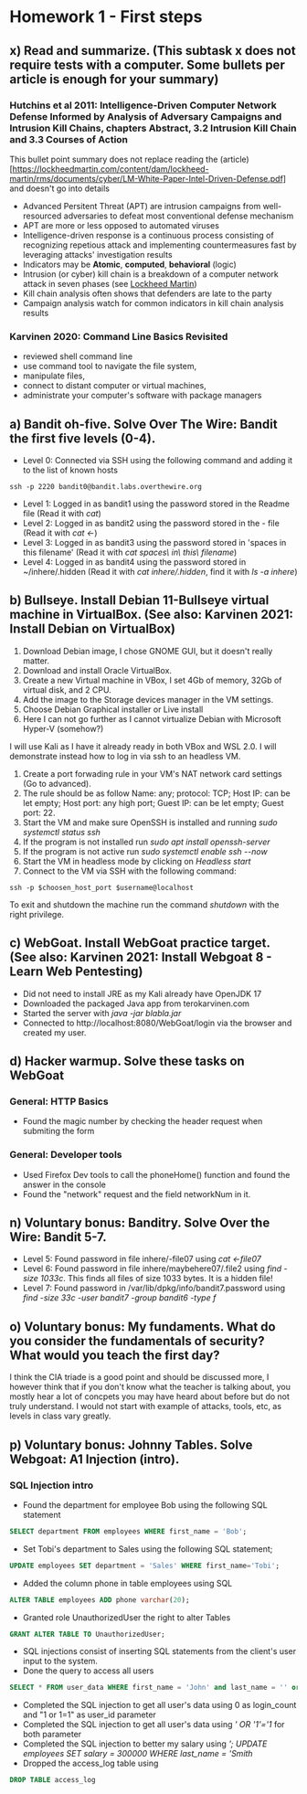 # Homework 1 - First steps
## x) Read and summarize. (This subtask x does not require tests with a computer. Some bullets per article is enough for your summary)
### Hutchins et al 2011: Intelligence-Driven Computer Network Defense Informed by Analysis of Adversary Campaigns and Intrusion Kill Chains, chapters Abstract, 3.2 Intrusion Kill Chain and 3.3 Courses of Action
This bullet point summary does not replace reading the (article)[https://lockheedmartin.com/content/dam/lockheed-martin/rms/documents/cyber/LM-White-Paper-Intel-Driven-Defense.pdf] and doesn't go into details
- Advanced Persitent Threat (APT) are intrusion campaigns from well-resourced adversaries to defeat most conventional defense mechanism
- APT are more or less opposed to automated viruses
- Intelligence-driven response is a continuous process consisting of recognizing repetious attack and implementing countermeasures fast by leveraging attacks' investigation results
- Indicators may be **Atomic**, **computed**, **behavioral** (logic)
- Intrusion (or cyber) kill chain is a breakdown of a computer network attack in seven phases (see [Lockheed Martin](https://www.lockheedmartin.com/en-us/capabilities/cyber/cyber-kill-chain.html))
- Kill chain analysis often shows that defenders are late to the party
- Campaign analysis watch for common indicators in kill chain analysis results

### Karvinen 2020: Command Line Basics Revisited
- reviewed shell command line
- use command tool to navigate the file system,
- manipulate files,
- connect to distant computer or virtual machines,
- administrate your computer's software with package managers

## a) Bandit oh-five. Solve Over The Wire: Bandit the first five levels (0-4).
- Level 0: Connected via SSH using the following command and adding it to the list of known hosts
```shell
ssh -p 2220 bandit0@bandit.labs.overthewire.org
```
- Level 1: Logged in as bandit1 using the password stored in the Readme file (Read it with *cat*)
- Level 2: Logged in as bandit2 using the password stored in the - file (Read it with *cat <-*)
- Level 3: Logged in as bandit3 using the password stored in 'spaces in this filename' (Read it with *cat spaces\ in\ this\ filename*)
- Level 4: Logged in as bandit4 using the password stored in ~/inhere/.hidden (Read it with *cat inhere/.hidden*, find it with *ls -a inhere*)

## b) Bullseye. Install Debian 11-Bullseye virtual machine in VirtualBox. (See also: Karvinen 2021: Install Debian on VirtualBox)
1. Download Debian image, I chose GNOME GUI, but it doesn't really matter.
2. Download and install Oracle VirtualBox.
4. Create a new Virtual machine in VBox, I set 4Gb of memory, 32Gb of virtual disk, and 2 CPU.
3. Add the image to the Storage devices manager in the VM settings.
4. Choose Debian Graphical installer or Live install
5. Here I can not go further as I cannot virtualize Debian with Microsoft Hyper-V (somehow?)

I will use Kali as I have it already ready in both VBox and WSL 2.0. I will demonstrate instead how to log in via ssh to an headless VM.
1. Create a port forwading rule in your VM's NAT network card settings (Go to advanced).
2. The rule should be as follow Name: any; protocol: TCP; Host IP: can be let empty; Host port: any high port; Guest IP: can be let empty; Guest port: 22.
3. Start the VM and make sure OpenSSH is installed and running *sudo systemctl status ssh*
3. If the program is not installed run *sudo apt install openssh-server*
3. If the program is not active run *sudo systemctl enable ssh --now*
3. Start the VM in headless mode by clicking on *Headless start*
4. Connect to the VM via SSH with the following command:
```shell
ssh -p $choosen_host_port $username@localhost
```

To exit and shutdown the machine run the command *shutdown* with the right privilege.

## c) WebGoat. Install WebGoat practice target. (See also: Karvinen 2021: Install Webgoat 8 - Learn Web Pentesting)
- Did not need to install JRE as my Kali already have OpenJDK 17
- Downloaded the packaged Java app from terokarvinen.com
- Started the server with *java -jar blabla.jar*
- Connected to http://localhost:8080/WebGoat/login via the browser and created my user.

## d) Hacker warmup. Solve these tasks on WebGoat
### General: HTTP Basics
- Found the magic number by checking the header request when submiting the form
### General: Developer tools
- Used Firefox Dev tools to call the phoneHome() function and found the answer in the console
- Found the "network" request and the field networkNum in it.

## n) Voluntary bonus: Banditry. Solve Over the Wire: Bandit 5-7.
- Level 5: Found password in file inhere/-file07 using *cat <-file07*
- Level 6: Found password in file inhere/maybehere07/.file2 using *find -size 1033c*. This finds all files of size 1033 bytes. It is a hidden file!
- Level 7: Found password in /var/lib/dpkg/info/bandit7.password using *find -size 33c -user bandit7 -group bandit6 -type f*

## o) Voluntary bonus: My fundaments. What do you consider the fundamentals of security? What would you teach the first day?
I think the CIA triade is a good point and should be discussed more, I however think that if you don't know what the teacher is talking about, you mostly hear a lot of
concpets you may have heard about before but do not truly understand. I would not start with example of attacks, tools, etc, as levels in class vary greatly.

## p) Voluntary bonus: Johnny Tables. Solve Webgoat: A1 Injection (intro).
### SQL Injection intro
- Found the department for employee Bob using the following SQL statement
```SQL
SELECT department FROM employees WHERE first_name = 'Bob';
```
- Set Tobi's department to Sales using the following SQL statement;
```SQL
UPDATE employees SET department = 'Sales' WHERE first_name='Tobi';
```
- Added the column phone in table employees using SQL
```SQL
ALTER TABLE employees ADD phone varchar(20);
```
- Granted role UnauthorizedUser the right to alter Tables
```SQL
GRANT ALTER TABLE TO UnauthorizedUser;
```
- SQL injections consist of inserting SQL statements from the client's user input to the system.
- Done the query to access all users
```SQL
SELECT * FROM user_data WHERE first_name = 'John' and last_name = '' or '1' = '1'
```
- Completed the SQL injection to get all user's data using 0 as login_count and "1 or 1=1" as user_id parameter
- Completed the SQL injection to get all user's data using *' OR '1'='1* for both parameter
- Completed the SQL injection to better my salary using *'; UPDATE employees SET salary = 300000 WHERE last_name = 'Smith*
- Dropped the access_log table using
```SQL
DROP TABLE access_log
````